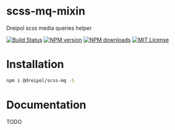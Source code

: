 # scss-mq-mixin
Dreipol scss media queries helper

[![Build Status][travis-image]][travis-url]
[![NPM version][npm-version-image]][npm-url]
[![NPM downloads][npm-downloads-image]][npm-url]
[![MIT License][license-image]][license-url]

# Installation

```bash
npm i @dreipol/scss-mq -S
```

# Documentation

TODO


[travis-image]:https://img.shields.io/travis/dreipol/scss-mq.svg?style=flat-square
[travis-url]:https://travis-ci.org/dreipol/scss-mq

[license-image]:http://img.shields.io/badge/license-MIT-000000.svg?style=flat-square
[license-url]:LICENSE

[npm-version-image]:http://img.shields.io/npm/v/@dreipol/scss-mq.svg?style=flat-square
[npm-downloads-image]:http://img.shields.io/npm/dm/@dreipol/scss-mq.svg?style=flat-square
[npm-url]:https://npmjs.org/package/@dreipol/scss-mq
